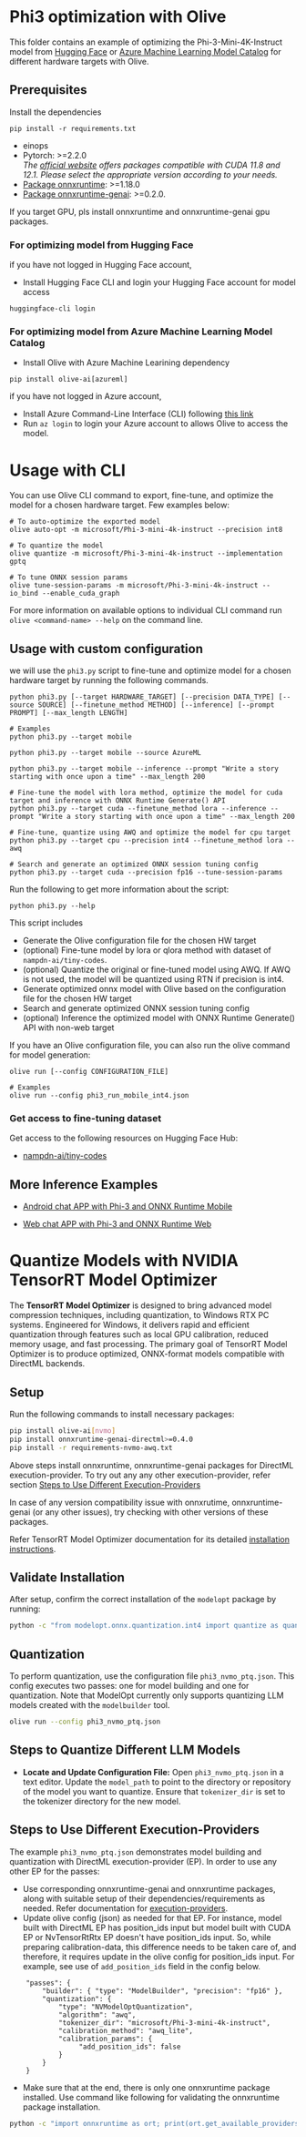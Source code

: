 # Phi3 optimization with Olive
This folder contains an example of optimizing the Phi-3-Mini-4K-Instruct model from [Hugging Face](https://huggingface.co/microsoft/Phi-3-mini-4k-instruct) or [Azure Machine Learning Model Catalog](https://ai.azure.com/explore/models/Phi-3-mini-4k-instruct/version/7/registry/azureml?tid=72f988bf-86f1-41af-91ab-2d7cd011db47) for different hardware targets with Olive.


## Prerequisites
Install the dependencies
```
pip install -r requirements.txt
```
* einops
* Pytorch: >=2.2.0 \
  _The [official website](https://pytorch.org/) offers packages compatible with CUDA 11.8 and 12.1. Please select the appropriate version according to your needs._
* [Package onnxruntime](https://onnxruntime.ai/docs/install/#inference-install-table-for-all-languages): >=1.18.0
* [Package onnxruntime-genai](https://github.com/microsoft/onnxruntime-genai): >=0.2.0.

If you target GPU, pls install onnxruntime and onnxruntime-genai gpu packages.

<!-- TODO(anyone): Remove this when genai doesn't require login -->
### For optimizing model from Hugging Face
if you have not logged in Hugging Face account,
- Install Hugging Face CLI and login your Hugging Face account for model access
```
huggingface-cli login
```

### For optimizing model from Azure Machine Learning Model Catalog

- Install Olive with Azure Machine Learining dependency
```
pip install olive-ai[azureml]
```
if you have not logged in Azure account,
- Install Azure Command-Line Interface (CLI) following [this link](https://learn.microsoft.com/en-us/cli/azure/)
- Run `az login` to login your Azure account to allows Olive to access the model.

# Usage with CLI
You can use Olive CLI command to export, fine-tune, and optimize the model for a chosen hardware target. Few examples below:

```
# To auto-optimize the exported model
olive auto-opt -m microsoft/Phi-3-mini-4k-instruct --precision int8

# To quantize the model
olive quantize -m microsoft/Phi-3-mini-4k-instruct --implementation gptq

# To tune ONNX session params
olive tune-session-params -m microsoft/Phi-3-mini-4k-instruct --io_bind --enable_cuda_graph
```

For more information on available options to individual CLI command run `olive <command-name> --help` on the command line.

## Usage with custom configuration
we will use the `phi3.py` script to fine-tune and optimize model for a chosen hardware target by running the following commands.

```
python phi3.py [--target HARDWARE_TARGET] [--precision DATA_TYPE] [--source SOURCE] [--finetune_method METHOD] [--inference] [--prompt PROMPT] [--max_length LENGTH]

# Examples
python phi3.py --target mobile

python phi3.py --target mobile --source AzureML

python phi3.py --target mobile --inference --prompt "Write a story starting with once upon a time" --max_length 200

# Fine-tune the model with lora method, optimize the model for cuda target and inference with ONNX Runtime Generate() API
python phi3.py --target cuda --finetune_method lora --inference --prompt "Write a story starting with once upon a time" --max_length 200

# Fine-tune, quantize using AWQ and optimize the model for cpu target
python phi3.py --target cpu --precision int4 --finetune_method lora --awq

# Search and generate an optimized ONNX session tuning config
python phi3.py --target cuda --precision fp16 --tune-session-params
```

Run the following to get more information about the script:
```
python phi3.py --help
```

This script includes
- Generate the Olive configuration file for the chosen HW target
- (optional) Fine-tune model by lora or qlora method with dataset of `nampdn-ai/tiny-codes`.
- (optional) Quantize the original or fine-tuned model using AWQ. If AWQ is not used, the model will be quantized using RTN if precision is int4.
- Generate optimized onnx model with Olive based on the configuration file for the chosen HW target
- Search and generate optimized ONNX session tuning config
- (optional) Inference the optimized model with ONNX Runtime Generate() API with non-web target


If you have an Olive configuration file, you can also run the olive command for model generation:
```
olive run [--config CONFIGURATION_FILE]

# Examples
olive run --config phi3_run_mobile_int4.json
```

### Get access to fine-tuning dataset
Get access to the following resources on Hugging Face Hub:
- [nampdn-ai/tiny-codes](https://huggingface.co/nampdn-ai/tiny-codes)

## More Inference Examples
- [Android chat APP with Phi-3 and ONNX Runtime Mobile](https://github.com/microsoft/onnxruntime-inference-examples/tree/main/mobile/examples/phi-3/android)

- [Web chat APP with Phi-3 and ONNX Runtime Web](https://github.com/microsoft/onnxruntime-inference-examples/tree/gs/chat/js/chat)

# Quantize Models with NVIDIA TensorRT Model Optimizer
The **TensorRT Model Optimizer** is designed to bring advanced model compression techniques, including quantization, to Windows RTX PC systems. Engineered for Windows, it delivers rapid and efficient quantization through features such as local GPU calibration, reduced memory usage, and fast processing.
The primary goal of TensorRT Model Optimizer is to produce optimized, ONNX-format models compatible with DirectML backends.
## Setup
Run the following commands to install necessary packages:
```bash
pip install olive-ai[nvmo]
pip install onnxruntime-genai-directml>=0.4.0
pip install -r requirements-nvmo-awq.txt
```

Above steps install onnxruntime, onnxruntime-genai packages for DirectML execution-provider. To try out any any other execution-provider, refer section [Steps to Use Different Execution-Providers](#steps-to-use-different-execution-providers)

In case of any version compatibility issue with onnxrutime, onnxruntime-genai (or any other issues), try checking with other versions of these packages.

Refer TensorRT Model Optimizer documentation for its detailed [installation instructions](https://nvidia.github.io/TensorRT-Model-Optimizer/getting_started/windows/_installation_with_olive.html).

## Validate Installation
After setup, confirm the correct installation of the `modelopt` package by running:
```bash
python -c "from modelopt.onnx.quantization.int4 import quantize as quantize_int4"
```
## Quantization
To perform quantization, use the configuration file `phi3_nvmo_ptq.json`. This config executes two passes: one for model building and one for quantization. Note that ModelOpt currently only supports quantizing LLM models created with the `modelbuilder` tool.
```bash
olive run --config phi3_nvmo_ptq.json
```
## Steps to Quantize Different LLM Models
- **Locate and Update Configuration File:**
   Open `phi3_nvmo_ptq.json` in a text editor. Update the `model_path` to point to the directory or repository of the model you want to quantize. Ensure that `tokenizer_dir` is set to the tokenizer directory for the new model.

## Steps to Use Different Execution-Providers

The example `phi3_nvmo_ptq.json` demonstrates model building and quantization with DirectML execution-provider (EP). In order to use any other EP for the passes:
- Use corresponding onnxruntime-genai and onnxruntime packages, along with suitable setup of their dependencies/requirements as needed. Refer documentation for [execution-providers](https://onnxruntime.ai/docs/execution-providers/).
- Update olive config (json) as needed for that EP. For instance, model built with DirectML EP has position_ids input but model built with CUDA EP or NvTensorRtRtx EP doesn't have position_ids input. So, while preparing calibration-data, this difference needs to be taken care of, and therefore, it requires update in the olive config for position_ids input. For example, see use of `add_position_ids` field in the config below.

```
    "passes": {
        "builder": { "type": "ModelBuilder", "precision": "fp16" },
        "quantization": {
            "type": "NVModelOptQuantization",
            "algorithm": "awq",
            "tokenizer_dir": "microsoft/Phi-3-mini-4k-instruct",
            "calibration_method": "awq_lite",
            "calibration_params": {
                 "add_position_ids": false
            }
        }
    }
```
- Make sure that at the end, there is only one onnxruntime package installed. Use command like following for validating the onnxruntime package installation.
```bash
python -c "import onnxruntime as ort; print(ort.get_available_providers())"
```
